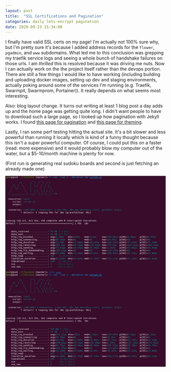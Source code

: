 ```yaml
---
layout: post
title:  "SSL Certifications and Pagination"
categories: daily lets-encrypt pagination
date: 2020-09-23 15:34:00
---
```


I finally have valid SSL certs on my page! I'm actually not 100% sure why, but I'm pretty sure it's because I added address records for the `flower`, `pgadmin`, and `www` subdomains. What led me to this conclusion was grepping my traefik service logs and seeing a whole bunch of handshake failures on those urls. I am _thrilled_ this is resolved because it was driving me nuts. Now I can actually work on the the project itself rather than the devops portion. There are still a few things I would like to have working (including building and uploading docker images, setting up dev and staging environments, actually poking around some of the services I'm running (e.g. Traefik, Swarmpit, Swarmprom, Portainer)). It really depends on what seems most interesting.

Also: blog layout change. It turns out writing at least 1 blog post a day adds up and the home page was getting quite long. I didn't want people to have to download such a large page, so I looked up how pagination with Jekyll works. I found [this page for pagination](https://jekyllrb.com/docs/pagination/) and [this page for theming](https://jekyllrb.com/docs/themes/#overriding-theme-defaults).

Lastly, I ran some perf testing hitting the actual site. It's a bit slower and less powerful than running it locally which is kind of a funny thought because this isn't a super powerful computer. Of course, I could put this on a faster (read: more expensive) and it would probably blow my computer out of the water, but a $5-10/month machine is plenty for now.

(First run is generating real sudoku boards and second is just fetching an already made one)

![](/../assets/2020-09-23-15-47-01.png)